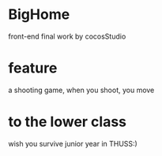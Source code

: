 # BigHome
front-end final work by cocosStudio
# feature
a shooting game,
when you shoot, you move
# to the lower class
wish you survive junior year in THUSS:)

